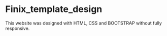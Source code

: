# Finix_template_design
This website was designed with HTML, CSS and BOOTSTRAP without fully responsive.
